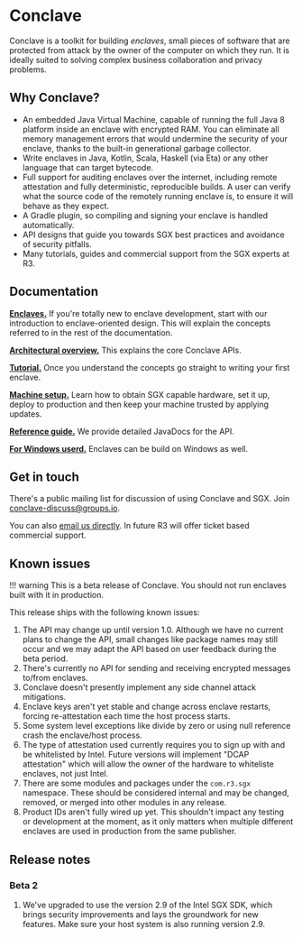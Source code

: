 # Conclave

Conclave is a toolkit for building _enclaves_, small pieces of software that are protected from attack by the owner
of the computer on which they run. It is ideally suited to solving complex business collaboration and privacy problems.

## Why Conclave?

- An embedded Java Virtual Machine, capable of running the full Java 8 platform inside an enclave with encrypted RAM.
  You can eliminate all memory management errors that would undermine the security of your enclave, thanks to the built-in generational garbage collector.
- Write enclaves in Java, Kotlin, Scala, Haskell (via Eta) or any other language that can target bytecode.
- Full support for auditing enclaves over the internet, including remote attestation and fully deterministic,
  reproducible builds. A user can verify what the source code of the remotely running enclave is, to ensure it will
  behave as they expect.
- A Gradle plugin, so compiling and signing your enclave is handled automatically.
- API designs that guide you towards SGX best practices and avoidance of security pitfalls.
- Many tutorials, guides and commercial support from the SGX experts at R3.
<!--- - A powerful unit testing framework to verify the operation of your enclave and remote attestation functionality, using just JUnit. -->

## Documentation

[**Enclaves.**](enclaves.md) If you're totally new to enclave development, start with our introduction to enclave-oriented
design. This will explain the concepts referred to in the rest of the documentation.

[**Architectural overview.**](architecture.md) This explains the core Conclave APIs.

[**Tutorial.**](tutorial.md) Once you understand the concepts go straight to writing your first enclave.

[**Machine setup.**](/machine-setup/) Learn how to obtain SGX capable hardware, set it up, deploy to production
and then keep your machine trusted by applying updates. 

[**Reference guide.**](api/index.html) We provide detailed JavaDocs for the API.

[**For Windows userd.**](windows.md) Enclaves can be build on Windows as well.
## Get in touch

There's a public mailing list for discussion of using Conclave and SGX. Join [conclave-discuss@groups.io](https://groups.io/g/conclave-discuss).

You can also [email us directly](mailto:conclave@r3.com). In future R3 will offer ticket based commercial support. 

## Known issues

!!! warning
    This is a beta release of Conclave. You should not run enclaves built with it in production.

This release ships with the following known issues:

1. The API may change up until version 1.0. Although we have no current plans to change the API, small changes like 
   package names may still occur and we may adapt the API based on user feedback during the beta period.
2. There's currently no API for sending and receiving encrypted messages to/from enclaves.
3. Conclave doesn't presently implement any side channel attack mitigations.
4. Enclave keys aren't yet stable and change across enclave restarts, forcing re-attestation each time the host
   process starts.
5. Some system level exceptions like divide by zero or using null reference crash the enclave/host process.
6. The type of attestation used currently requires you to sign up with and be whitelisted by Intel. Future versions
   will implement "DCAP attestation" which will allow the owner of the hardware to whiteliste enclaves, not just Intel.
7. There are some modules and packages under the `com.r3.sgx` namespace. These should be considered internal and may be
   changed, removed, or merged into other modules in any release.
8. Product IDs aren't fully wired up yet. This shouldn't impact any testing or development at the moment, as it only 
   matters when multiple different enclaves are used in production from the same publisher.

## Release notes

### Beta 2

1. We've upgraded to use the version 2.9 of the Intel SGX SDK, which brings security improvements and lays the groundwork for new 
   features. Make sure your host system is also running version 2.9.
